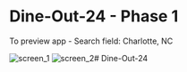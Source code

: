 # Dine-Out-24 - Phase 1

To preview app -  Search field: Charlotte, NC

![screen_1](https://cloud.githubusercontent.com/assets/15945492/13157208/92c9fb40-d654-11e5-9d70-c2ac46b8fe86.png)
![screen_2](https://cloud.githubusercontent.com/assets/15945492/13157209/92d832a0-d654-11e5-9dc7-2265be0fdff3.png)# Dine-Out-24
